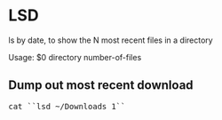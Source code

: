 # LSD
ls by date, to show the N most recent files in a directory

Usage: $0 directory number-of-files

## Dump out most recent download
<pre>cat ``lsd ~/Downloads 1`` </pre>




